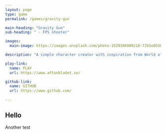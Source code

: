 ```yaml
---
layout: page
type: game
permalink: /games/gravity-gun

main-heading: "Gravity Gun"
sub-heading: " - FPS shooter"

images:
  main-image: https://images.unsplash.com/photo-1520386909218-72b5e0550126?ixlib=rb-1.2.1&ixid=MnwxMjA3fDB8MHxwaG90by1wYWdlfHx8fGVufDB8fHx8&auto=format&fit=crop&w=700&q=80

description: "A simple character creator with inspiration from World of Warcraft."

play-link:
  name: PLAY
  url: https://www.aftonbladet.se/

github-link:
  name: GITHUB
  url: https://www.github.com/
  
---
```

## Hello
Another test